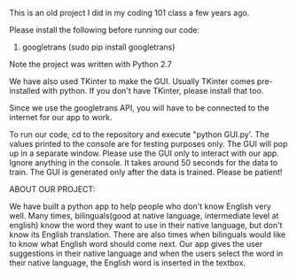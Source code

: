 This is an old project I did in my coding 101 class a few years ago. 


Please install the following before running our code:
1) googletrans (sudo pip install googletrans)

Note the project was written with Python 2.7

We have also used TKinter to make the GUI. Usually TKinter comes pre-installed with python. If you don't have TKinter, please install that too.

Since we use the googletrans API, you will have to be connected to the internet for our app to work.

To run our code, cd to the repository and execute "python GUI.py'. The values printed to the console are for testing purposes only. The GUI will pop up in a separate window. Please use the GUI only to interact with our app. Ignore anything in the console. It takes around 50 seconds for the data to train. The GUI is generated only after the data is trained. Please be patient!

ABOUT OUR PROJECT:

We have built a python app to help people who don't know English very well. Many times, bilinguals(good at native language, intermediate level at english) know the word they want to use in their native language, but don't know its English translation. There are also times when bilinguals would like to know what English word should come next. Our app gives the user suggestions in their native language and when the users select the word in their native language, the English word is inserted in the textbox.
